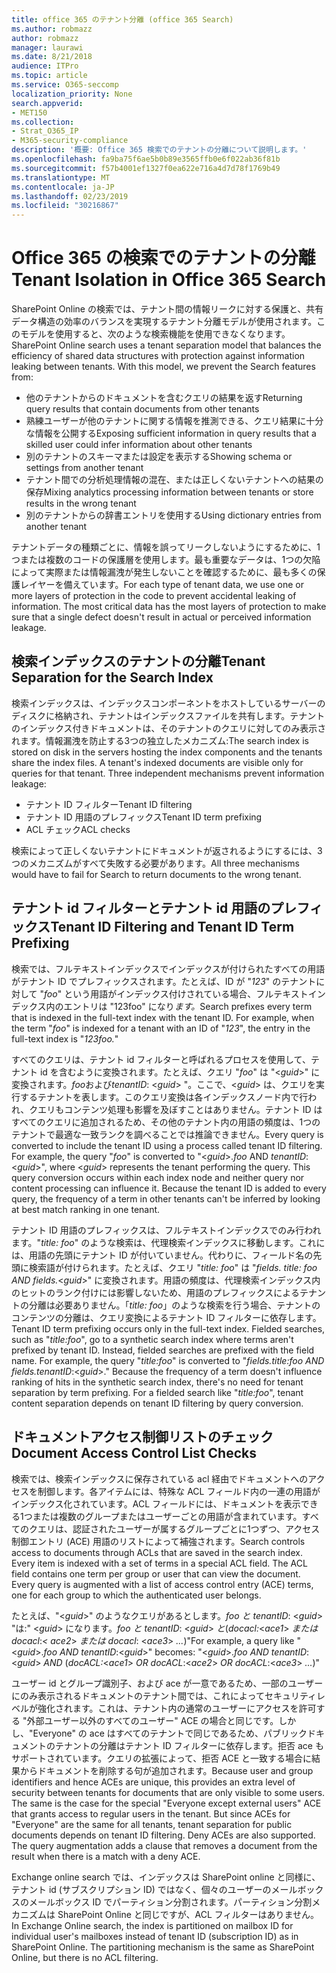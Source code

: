 ```yaml
---
title: office 365 のテナント分離 (office 365 Search)
ms.author: robmazz
author: robmazz
manager: laurawi
ms.date: 8/21/2018
audience: ITPro
ms.topic: article
ms.service: O365-seccomp
localization_priority: None
search.appverid:
- MET150
ms.collection:
- Strat_O365_IP
- M365-security-compliance
description: '概要: Office 365 検索でのテナントの分離について説明します。'
ms.openlocfilehash: fa9ba75f6ae5b0b89e3565ffb0e6f022ab36f81b
ms.sourcegitcommit: f57b4001ef1327f0ea622e716a4d7d78f1769b49
ms.translationtype: MT
ms.contentlocale: ja-JP
ms.lasthandoff: 02/23/2019
ms.locfileid: "30216867"
---
```

# <a name="tenant-isolation-in-office-365-search"></a><span data-ttu-id="8836d-103">Office 365 の検索でのテナントの分離</span><span class="sxs-lookup"><span data-stu-id="8836d-103">Tenant Isolation in Office 365 Search</span></span>
<span data-ttu-id="8836d-p101">SharePoint Online の検索では、テナント間の情報リークに対する保護と、共有データ構造の効率のバランスを実現するテナント分離モデルが使用されます。このモデルを使用すると、次のような検索機能を使用できなくなります。</span><span class="sxs-lookup"><span data-stu-id="8836d-p101">SharePoint Online search uses a tenant separation model that balances the efficiency of shared data structures with protection against information leaking between tenants. With this model, we prevent the Search features from:</span></span>
- <span data-ttu-id="8836d-106">他のテナントからのドキュメントを含むクエリの結果を返す</span><span class="sxs-lookup"><span data-stu-id="8836d-106">Returning query results that contain documents from other tenants</span></span>
- <span data-ttu-id="8836d-107">熟練ユーザーが他のテナントに関する情報を推測できる、クエリ結果に十分な情報を公開する</span><span class="sxs-lookup"><span data-stu-id="8836d-107">Exposing sufficient information in query results that a skilled user could infer information about other tenants</span></span>
- <span data-ttu-id="8836d-108">別のテナントのスキーマまたは設定を表示する</span><span class="sxs-lookup"><span data-stu-id="8836d-108">Showing schema or settings from another tenant</span></span>
- <span data-ttu-id="8836d-109">テナント間での分析処理情報の混在、または正しくないテナントへの結果の保存</span><span class="sxs-lookup"><span data-stu-id="8836d-109">Mixing analytics processing information between tenants or store results in the wrong tenant</span></span>
- <span data-ttu-id="8836d-110">別のテナントからの辞書エントリを使用する</span><span class="sxs-lookup"><span data-stu-id="8836d-110">Using dictionary entries from another tenant</span></span>

<span data-ttu-id="8836d-p102">テナントデータの種類ごとに、情報を誤ってリークしないようにするために、1つまたは複数のコードの保護層を使用します。最も重要なデータは、1つの欠陥によって実際または情報漏洩が発生しないことを確認するために、最も多くの保護レイヤーを備えています。</span><span class="sxs-lookup"><span data-stu-id="8836d-p102">For each type of tenant data, we use one or more layers of protection in the code to prevent accidental leaking of information. The most critical data has the most layers of protection to make sure that a single defect doesn't result in actual or perceived information leakage.</span></span>

## <a name="tenant-separation-for-the-search-index"></a><span data-ttu-id="8836d-113">検索インデックスのテナントの分離</span><span class="sxs-lookup"><span data-stu-id="8836d-113">Tenant Separation for the Search Index</span></span>
<span data-ttu-id="8836d-p103">検索インデックスは、インデックスコンポーネントをホストしているサーバーのディスクに格納され、テナントはインデックスファイルを共有します。テナントのインデックス付きドキュメントは、そのテナントのクエリに対してのみ表示されます。情報漏洩を防止する3つの独立したメカニズム:</span><span class="sxs-lookup"><span data-stu-id="8836d-p103">The search index is stored on disk in the servers hosting the index components and the tenants share the index files. A tenant's indexed documents are visible only for queries for that tenant. Three independent mechanisms prevent information leakage:</span></span>
- <span data-ttu-id="8836d-117">テナント ID フィルター</span><span class="sxs-lookup"><span data-stu-id="8836d-117">Tenant ID filtering</span></span>
- <span data-ttu-id="8836d-118">テナント ID 用語のプレフィックス</span><span class="sxs-lookup"><span data-stu-id="8836d-118">Tenant ID term prefixing</span></span>
- <span data-ttu-id="8836d-119">ACL チェック</span><span class="sxs-lookup"><span data-stu-id="8836d-119">ACL checks</span></span>

<span data-ttu-id="8836d-120">検索によって正しくないテナントにドキュメントが返されるようにするには、3つのメカニズムがすべて失敗する必要があります。</span><span class="sxs-lookup"><span data-stu-id="8836d-120">All three mechanisms would have to fail for Search to return documents to the wrong tenant.</span></span>

## <a name="tenant-id-filtering-and-tenant-id-term-prefixing"></a><span data-ttu-id="8836d-121">テナント id フィルターとテナント id 用語のプレフィックス</span><span class="sxs-lookup"><span data-stu-id="8836d-121">Tenant ID Filtering and Tenant ID Term Prefixing</span></span>
<span data-ttu-id="8836d-p104">検索では、フルテキストインデックスでインデックスが付けられたすべての用語がテナント ID でプレフィックスされます。たとえば、ID が "*123*" のテナントに対して "*foo*" という用語がインデックス付けされている場合、フルテキストインデックス内のエントリは "123foo" になり*ます。*</span><span class="sxs-lookup"><span data-stu-id="8836d-p104">Search prefixes every term that is indexed in the full-text index with the tenant ID. For example, when the term "*foo*" is indexed for a tenant with an ID of "*123*", the entry in the full-text index is "*123foo.*"</span></span>

<span data-ttu-id="8836d-p105">すべてのクエリは、テナント id フィルターと呼ばれるプロセスを使用して、テナント id を含むように変換されます。たとえば、クエリ "*foo*" は "<*guid*>" に変換されます。*foo*および*tenantID*: <*guid*> "。ここで、<*guid*> は、クエリを実行するテナントを表します。このクエリ変換は各インデックスノード内で行われ、クエリもコンテンツ処理も影響を及ぼすことはありません。テナント ID はすべてのクエリに追加されるため、その他のテナント内の用語の頻度は、1つのテナントで最適な一致ランクを調べることでは推論できません。</span><span class="sxs-lookup"><span data-stu-id="8836d-p105">Every query is converted to include the tenant ID using a process called tenant ID filtering. For example, the query "*foo*" is converted to "<*guid*>.*foo* AND *tenantID*:<*guid*>", where <*guid*> represents the tenant performing the query. This query conversion occurs within each index node and neither query nor content processing can influence it. Because the tenant ID is added to every query, the frequency of a term in other tenants can't be inferred by looking at best match ranking in one tenant.</span></span>

<span data-ttu-id="8836d-p106">テナント ID 用語のプレフィックスは、フルテキストインデックスでのみ行われます。"*title: foo*" のような検索は、代理検索インデックスに移動します。これには、用語の先頭にテナント ID が付いていません。代わりに、フィールド名の先頭に検索語が付けられます。たとえば、クエリ "*title: foo*" は "*fields. title: foo AND fields.*<*guid*>" に変換されます。用語の頻度は、代理検索インデックス内のヒットのランク付けには影響しないため、用語のプレフィックスによるテナントの分離は必要ありません。「*title: foo*」のような検索を行う場合、テナントのコンテンツの分離は、クエリ変換によるテナント ID フィルターに依存します。</span><span class="sxs-lookup"><span data-stu-id="8836d-p106">Tenant ID term prefixing occurs only in the full-text index. Fielded searches, such as "*title:foo*", go to a synthetic search index where terms aren't prefixed by tenant ID. Instead, fielded searches are prefixed with the field name. For example, the query "*title:foo*" is converted to "*fields.title:foo AND fields.tenantID*:<*guid*>." Because the frequency of a term doesn't influence ranking of hits in the synthetic search index, there's no need for tenant separation by term prefixing. For a fielded search like "*title:foo*", tenant content separation depends on tenant ID filtering by query conversion.</span></span>

## <a name="document-access-control-list-checks"></a><span data-ttu-id="8836d-134">ドキュメントアクセス制御リストのチェック</span><span class="sxs-lookup"><span data-stu-id="8836d-134">Document Access Control List Checks</span></span>
<span data-ttu-id="8836d-p107">検索では、検索インデックスに保存されている acl 経由でドキュメントへのアクセスを制御します。各アイテムには、特殊な ACL フィールド内の一連の用語がインデックス化されています。ACL フィールドには、ドキュメントを表示できる1つまたは複数のグループまたはユーザーごとの用語が含まれています。すべてのクエリは、認証されたユーザーが属するグループごとに1つずつ、アクセス制御エントリ (ACE) 用語のリストによって補強されます。</span><span class="sxs-lookup"><span data-stu-id="8836d-p107">Search controls access to documents through ACLs that are saved in the search index. Every item is indexed with a set of terms in a special ACL field. The ACL field contains one term per group or user that can view the document. Every query is augmented with a list of access control entry (ACE) terms, one for each group to which the authenticated user belongs.</span></span>

<span data-ttu-id="8836d-139">たとえば、"<*guid*>" のようなクエリがあるとします。*foo と tenantID*: <*guid*> "は:" <*guid*> になります。*foo と tenantID*: <*guid*> *と*(*docacl:*<*ace1*> *または docacl*:*< ace2*> *または docacl*: <*ace3*> *...*)"</span><span class="sxs-lookup"><span data-stu-id="8836d-139">For example, a query like "<*guid*>.*foo AND tenantID*:<*guid*>" becomes: "<*guid*>.*foo AND tenantID*:<*guid*> *AND* (*docACL:*<*ace1*> *OR docACL*:<*ace2*> *OR docACL*:<*ace3*> *...*)"</span></span>

<span data-ttu-id="8836d-p108">ユーザー id とグループ識別子、および ace が一意であるため、一部のユーザーにのみ表示されるドキュメントのテナント間では、これによってセキュリティレベルが強化されます。これは、テナント内の通常のユーザーにアクセスを許可する "外部ユーザー以外のすべてのユーザー" ACE の場合と同じです。しかし、"Everyone" の ace はすべてのテナントで同じであるため、パブリックドキュメントのテナントの分離はテナント ID フィルターに依存します。拒否 ace もサポートされています。クエリの拡張によって、拒否 ACE と一致する場合に結果からドキュメントを削除する句が追加されます。</span><span class="sxs-lookup"><span data-stu-id="8836d-p108">Because user and group identifiers and hence ACEs are unique, this provides an extra level of security between tenants for documents that are only visible to some users. The same is the case for the special "Everyone except external users" ACE that grants access to regular users in the tenant. But since ACEs for "Everyone" are the same for all tenants, tenant separation for public documents depends on tenant ID filtering. Deny ACEs are also supported. The query augmentation adds a clause that removes a document from the result when there is a match with a deny ACE.</span></span>

<span data-ttu-id="8836d-p109">Exchange online search では、インデックスは SharePoint online と同様に、テナント id (サブスクリプション ID) ではなく、個々のユーザーのメールボックスのメールボックス ID でパーティション分割されます。パーティション分割メカニズムは SharePoint Online と同じですが、ACL フィルターはありません。</span><span class="sxs-lookup"><span data-stu-id="8836d-p109">In Exchange Online search, the index is partitioned on mailbox ID for individual user's mailboxes instead of tenant ID (subscription ID) as in SharePoint Online. The partitioning mechanism is the same as SharePoint Online, but there is no ACL filtering.</span></span>
